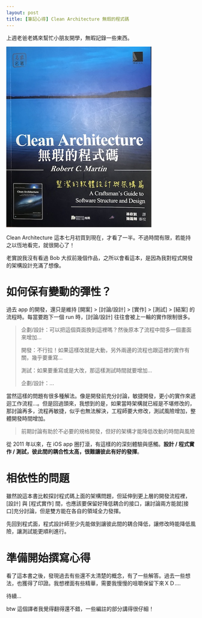 ```yaml
---
layout: post
title: [筆記心得] Clean Architecture 無瑕的程式碼
--- 
```


上週老爸老媽來幫忙小朋友開學，無暇記錄一些東西。

![Alt text](../images/IMG_1093.jpg)

Clean Architecture 這本七月初買到現在，才看了一半。不過時間有限，若能持之以恆地看完，就很開心了！

老實說我沒有看過 Bob 大叔前幾個作品，之所以會看這本，是因為我對程式開發的架構設計充滿了想像。

# 如何保有變動的彈性？

過去 app 的開發，還只是維持 [開案] > [討論/設計] > [實作] > [測試] > [結案] 的流程時。每當要跑下一個 run 時，[討論/設計] 往往會被上一輪的實作限制很多。

> 企劃/設計：可以把這個頁面換到這裡嗎？然後原本了流程中間多一個畫面來增加...
>
> 開發：不行拉！如果這樣改就是大動，另外兩邊的流程也跟這裡的實作有關，幾乎要重寫...
>
> 測試：如果要重寫或是大改，那這樣測試時間就要增加...
>
> 企劃/設計：...

當然這樣的問題有很多種解法。像是開發前充分討論，敏捷開發，更小的實作來遞迴工作流程...。但是回過頭來，我想到的是，如果當時架構就已經是不堪修改的，那討論再多，流程再敏捷，似乎也無法解決，工程師要大修改，測試風險增加，整體開發時間增加。

> 前期討論有助於不必要的規格開發，但好的架構才能降低改動的時間與風險

從 2011 年以來，在 iOS app 圈打滾，有這樣的的深刻體驗與感觸。**設計 / 程式實作 / 測試，彼此間的耦合性太高，很難讓彼此有好的發揮**。

# 相依性的問題

雖然說這本書比較探討程式碼上面的架構問題，但延伸到更上層的開發流程裡，[設計] 與 [程式實作] 間，也應該要保留好降低耦合的接口，讓討論兩方能就[接口]充分討論，但是雙方能在各自的領域全力發揮。

先回到程式面，程式設計師至少先能做到讓彼此間的耦合降低，讓修改時能降低風險，讓測試能更順利進行。

# 準備開始撰寫心得

看了這本書之後，發現過去有些還不太清楚的概念，有了一些解答。過去一些想法，也獲得了印證。我想裡面有些精華，需要我慢慢的咀嚼保留下來ＸＤ....

待續...

btw 這個譯者我覺得翻得還不錯，一些編註的部分講得很仔細！

